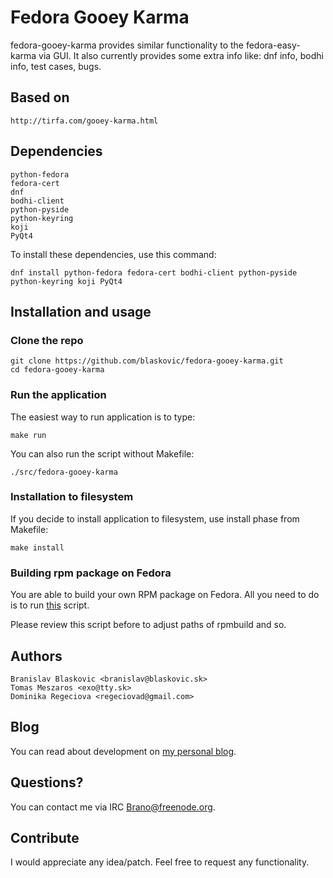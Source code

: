 # Fedora Gooey Karma

fedora-gooey-karma provides similar functionality to the fedora-easy-karma via GUI. It also currently provides some extra info like: dnf info, bodhi info, test cases, bugs.

## Based on

    http://tirfa.com/gooey-karma.html


## Dependencies

    python-fedora
    fedora-cert
    dnf
    bodhi-client
    python-pyside
    python-keyring
    koji
    PyQt4
    
To install these dependencies, use this command:

    dnf install python-fedora fedora-cert bodhi-client python-pyside python-keyring koji PyQt4
    
## Installation and usage

### Clone the repo
    
    git clone https://github.com/blaskovic/fedora-gooey-karma.git
    cd fedora-gooey-karma
    
### Run the application

The easiest way to run application is to type:
    
    make run
    
You can also run the script without Makefile:

    ./src/fedora-gooey-karma
    
### Installation to filesystem

If you decide to install application to filesystem, use install phase from Makefile:

    make install
    
### Building rpm package on Fedora

You are able to build your own RPM package on Fedora. All you need to do is to run [this](https://github.com/blaskovic/fedora-gooey-karma/blob/master/fedora-package/build_rpm.sh) script.

Please review this script before to adjust paths of rpmbuild and so.

## Authors
    
    Branislav Blaskovic <branislav@blaskovic.sk>
    Tomas Meszaros <exo@tty.sk>
    Dominika Regeciova <regeciovad@gmail.com>
    
## Blog

You can read about development on [my personal blog](https://blaskovicbranislav.wordpress.com/tag/fedora-gooey-karma/).
    
## Questions?

You can contact me via IRC Brano@freenode.org.

## Contribute

I would appreciate any idea/patch. Feel free to request any functionality.
